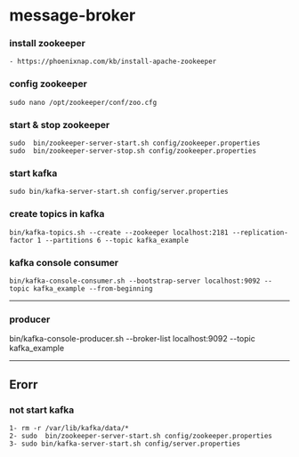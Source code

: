 # message-broker

### install zookeeper
````
- https://phoenixnap.com/kb/install-apache-zookeeper
````

### config zookeeper
````
sudo nano /opt/zookeeper/conf/zoo.cfg
````

### start & stop zookeeper
````
sudo  bin/zookeeper-server-start.sh config/zookeeper.properties
sudo  bin/zookeeper-server-stop.sh config/zookeeper.properties
````
### start kafka
````
sudo bin/kafka-server-start.sh config/server.properties      
````

### create topics in kafka
````
bin/kafka-topics.sh --create --zookeeper localhost:2181 --replication-factor 1 --partitions 6 --topic kafka_example
````

### kafka console consumer
````
bin/kafka-console-consumer.sh --bootstrap-server localhost:9092 --topic kafka_example --from-beginning
````

**************************
### producer
bin/kafka-console-producer.sh --broker-list  localhost:9092 --topic kafka_example



*************************

## Erorr
### not start kafka
````
1- rm -r /var/lib/kafka/data/*
2- sudo  bin/zookeeper-server-start.sh config/zookeeper.properties
3- sudo bin/kafka-server-start.sh config/server.properties       
````
